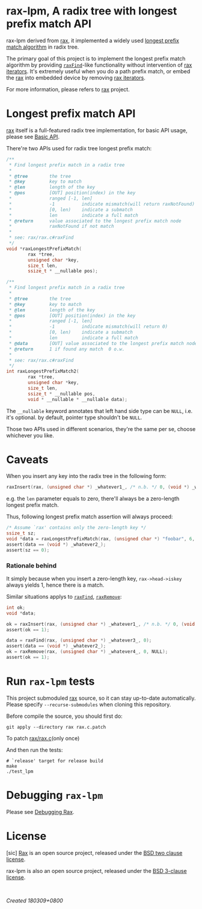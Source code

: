 # rax-lpm, A radix tree with longest prefix match API

rax-lpm derived from [rax](https://github.com/antirez/rax), it implemented a widely used [longest prefix match algorithm](https://en.wikipedia.org/wiki/Longest_prefix_match) in radix tree.

The primary goal of this project is to implement the longest prefix match algorithm by providing [`raxFind`](https://github.com/antirez/rax#key-lookup)-like functionality without intervention of [rax iterators](https://github.com/antirez/rax#iterators). It's extremely useful when you do a path prefix match, or embed the [rax](https://github.com/antirez/rax) into embedded device by removing [rax iterators](https://github.com/antirez/rax#iterators).

For more information, please refers to [rax](https://github.com/antirez/rax) project.

# Longest prefix match API

[rax](https://github.com/antirez/rax) itself is a full-featured radix tree implementation, for basic API usage, please see [Basic API](https://github.com/antirez/rax#basic-api).

There're two APIs used for radix tree longest prefix match:

```c
/**
 * Find longest prefix match in a radix tree
 *
 * @tree        the tree
 * @key         key to match
 * @len         length of the key
 * @pos         [OUT] position(index) in the key
 *              ranged [-1, len]
 *              -1          indicate mismatch(will return raxNotFound)
 *              [0, len)    indicate a submatch
 *              len         indicate a full match
 * @return      value associated to the longest prefix match node
 *              raxNotFound if not match
 *
 * see: rax/rax.c#raxFind
 */
void *raxLongestPrefixMatch(
        rax *tree,
        unsigned char *key,
        size_t len,
        ssize_t * __nullable pos);

/**
 * Find longest prefix match in a radix tree
 *
 * @tree        the tree
 * @key         key to match
 * @len         length of the key
 * @pos         [OUT] position(index) in the key
 *              ranged [-1, len]
 *              -1          indicate mismatch(will return 0)
 *              [0, len)    indicate a submatch
 *              len         indicate a full match
 * @data        [OUT] value associated to the longest prefix match node if found
 * @return      1 if found any match  0 o.w.
 *
 * see: rax/rax.c#raxFind
 */
int raxLongestPrefixMatch2(
        rax *tree,
        unsigned char *key,
        size_t len,
        ssize_t * __nullable pos,
        void * __nullable * __nullable data);
```

The `__nullable` keyword annotates that left hand side type can be `NULL`, i.e. it's optional. by default, pointer type shouldn't be `NULL`.

Those two APIs used in different scenarios, they're the same per se, choose whichever you like.

# Caveats

When you insert any key into the radix tree in the following form:

```c
raxInsert(rax, (unsigned char *) _whatever1_, /* n.b. */ 0, (void *) _whatever2_, NULL);
```

e.g. the `len` parameter equals to zero, there'll always be a zero-length longest prefix match.

Thus, following longest prefix match assertion will always proceed:

```c
/* Assume `rax' contains only the zero-length key */
ssize_t sz;
void *data = raxLongestPrefixMatch(rax, (unsigned char *) "foobar", 6, &sz);
assert(data == (void *) _whatever2_);
assert(sz == 0);
```

### Rationale behind

It simply because when you insert a zero-length key, `rax->head->iskey` always yields 1, hence there is a match.

Similar situations applys to [`raxFind`](https://github.com/antirez/rax#key-lookup), [`raxRemove`](https://github.com/antirez/rax#deleting-keys):

```c
int ok;
void *data;

ok = raxInsert(rax, (unsigned char *) _whatever1_, /* n.b. */ 0, (void *) _whatever2_, NULL);
assert(ok == 1);

data = raxFind(rax, (unsigned char *) _whatever3_, 0);
assert(data == (void *) _whatever2_);
ok = raxRemove(rax, (unsigned char *) _whatever4_, 0, NULL);
assert(ok == 1);
```

# Run `rax-lpm` tests

This project submoduled [rax](https://github.com/antirez/rax) source, so it can stay up-to-date automatically. Please specify `--recurse-submodules` when cloning this repository.

Before compile the source, you should first do:

```shell
git apply --directory rax rax.c.patch
```

To patch [rax/rax.c](https://github.com/antirez/rax/blob/master/rax.c)(only once)

And then run the tests:

```
# `release' target for release build
make
./test_lpm
```

# Debugging `rax-lpm`

Please see [Debugging Rax](https://github.com/antirez/rax#debugging-rax).

# License

[sic] [Rax](https://github.com/antirez/rax) is an open source project, released under the [BSD two clause license](https://github.com/antirez/rax/blob/master/COPYING).

rax-lpm is also an open source project, released under the [BSD 3-clause license](LICENSE).

<br>

*Created 180309+0800*

